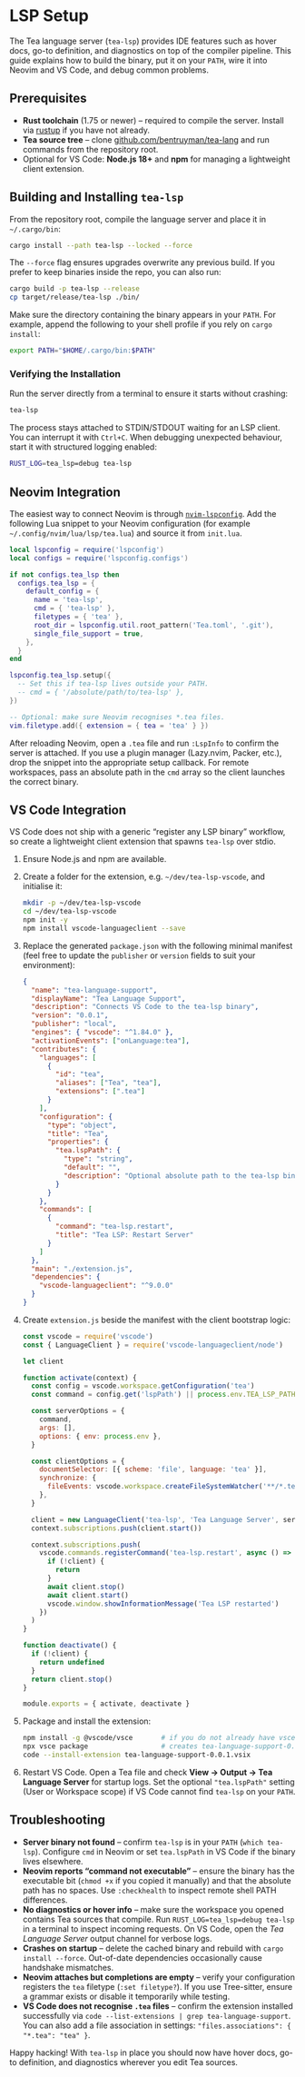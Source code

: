 # LSP Setup

The Tea language server (`tea-lsp`) provides IDE features such as hover docs, go-to definition, and diagnostics on top of the compiler pipeline. This guide explains how to build the binary, put it on your `PATH`, wire it into Neovim and VS Code, and debug common problems.

## Prerequisites

- **Rust toolchain** (1.75 or newer) – required to compile the server. Install via [rustup](https://rustup.rs/) if you have not already.
- **Tea source tree** – clone [github.com/bentruyman/tea-lang](https://github.com/bentruyman/tea-lang) and run commands from the repository root.
- Optional for VS Code: **Node.js 18+** and **npm** for managing a lightweight client extension.

## Building and Installing `tea-lsp`

From the repository root, compile the language server and place it in `~/.cargo/bin`:

```bash
cargo install --path tea-lsp --locked --force
```

The `--force` flag ensures upgrades overwrite any previous build. If you prefer to keep binaries inside the repo, you can also run:

```bash
cargo build -p tea-lsp --release
cp target/release/tea-lsp ./bin/
```

Make sure the directory containing the binary appears in your `PATH`. For example, append the following to your shell profile if you rely on `cargo install`:

```bash
export PATH="$HOME/.cargo/bin:$PATH"
```

### Verifying the Installation

Run the server directly from a terminal to ensure it starts without crashing:

```bash
tea-lsp
```

The process stays attached to STDIN/STDOUT waiting for an LSP client. You can interrupt it with `Ctrl+C`. When debugging unexpected behaviour, start it with structured logging enabled:

```bash
RUST_LOG=tea_lsp=debug tea-lsp
```

## Neovim Integration

The easiest way to connect Neovim is through [`nvim-lspconfig`](https://github.com/neovim/nvim-lspconfig). Add the following Lua snippet to your Neovim configuration (for example `~/.config/nvim/lua/lsp/tea.lua`) and source it from `init.lua`.

```lua
local lspconfig = require('lspconfig')
local configs = require('lspconfig.configs')

if not configs.tea_lsp then
  configs.tea_lsp = {
    default_config = {
      name = 'tea-lsp',
      cmd = { 'tea-lsp' },
      filetypes = { 'tea' },
      root_dir = lspconfig.util.root_pattern('Tea.toml', '.git'),
      single_file_support = true,
    },
  }
end

lspconfig.tea_lsp.setup({
  -- Set this if tea-lsp lives outside your PATH.
  -- cmd = { '/absolute/path/to/tea-lsp' },
})

-- Optional: make sure Neovim recognises *.tea files.
vim.filetype.add({ extension = { tea = 'tea' } })
```

After reloading Neovim, open a `.tea` file and run `:LspInfo` to confirm the server is attached. If you use a plugin manager (Lazy.nvim, Packer, etc.), drop the snippet into the appropriate setup callback. For remote workspaces, pass an absolute path in the `cmd` array so the client launches the correct binary.

## VS Code Integration

VS Code does not ship with a generic “register any LSP binary” workflow, so create a lightweight client extension that spawns `tea-lsp` over stdio.

1. Ensure Node.js and npm are available.
2. Create a folder for the extension, e.g. `~/dev/tea-lsp-vscode`, and initialise it:

   ```bash
   mkdir -p ~/dev/tea-lsp-vscode
   cd ~/dev/tea-lsp-vscode
   npm init -y
   npm install vscode-languageclient --save
   ```

3. Replace the generated `package.json` with the following minimal manifest (feel free to update the `publisher` or `version` fields to suit your environment):

   ```json
   {
     "name": "tea-language-support",
     "displayName": "Tea Language Support",
     "description": "Connects VS Code to the tea-lsp binary",
     "version": "0.0.1",
     "publisher": "local",
     "engines": { "vscode": "^1.84.0" },
     "activationEvents": ["onLanguage:tea"],
     "contributes": {
       "languages": [
         {
           "id": "tea",
           "aliases": ["Tea", "tea"],
           "extensions": [".tea"]
         }
       ],
       "configuration": {
         "type": "object",
         "title": "Tea",
         "properties": {
           "tea.lspPath": {
             "type": "string",
             "default": "",
             "description": "Optional absolute path to the tea-lsp binary. Leave blank to use PATH."
           }
         }
       },
       "commands": [
         {
           "command": "tea-lsp.restart",
           "title": "Tea LSP: Restart Server"
         }
       ]
     },
     "main": "./extension.js",
     "dependencies": {
       "vscode-languageclient": "^9.0.0"
     }
   }
   ```

4. Create `extension.js` beside the manifest with the client bootstrap logic:

   ```javascript
   const vscode = require('vscode')
   const { LanguageClient } = require('vscode-languageclient/node')

   let client

   function activate(context) {
     const config = vscode.workspace.getConfiguration('tea')
     const command = config.get('lspPath') || process.env.TEA_LSP_PATH || 'tea-lsp'

     const serverOptions = {
       command,
       args: [],
       options: { env: process.env },
     }

     const clientOptions = {
       documentSelector: [{ scheme: 'file', language: 'tea' }],
       synchronize: {
         fileEvents: vscode.workspace.createFileSystemWatcher('**/*.tea'),
       },
     }

     client = new LanguageClient('tea-lsp', 'Tea Language Server', serverOptions, clientOptions)
     context.subscriptions.push(client.start())

     context.subscriptions.push(
       vscode.commands.registerCommand('tea-lsp.restart', async () => {
         if (!client) {
           return
         }
         await client.stop()
         await client.start()
         vscode.window.showInformationMessage('Tea LSP restarted')
       })
     )
   }

   function deactivate() {
     if (!client) {
       return undefined
     }
     return client.stop()
   }

   module.exports = { activate, deactivate }
   ```

5. Package and install the extension:

   ```bash
   npm install -g @vscode/vsce       # if you do not already have vsce
   npx vsce package                  # creates tea-language-support-0.0.1.vsix
   code --install-extension tea-language-support-0.0.1.vsix
   ```

6. Restart VS Code. Open a Tea file and check **View → Output → Tea Language Server** for startup logs. Set the optional `"tea.lspPath"` setting (User or Workspace scope) if VS Code cannot find `tea-lsp` on your `PATH`.

## Troubleshooting

- **Server binary not found** – confirm `tea-lsp` is in your `PATH` (`which tea-lsp`). Configure `cmd` in Neovim or set `tea.lspPath` in VS Code if the binary lives elsewhere.
- **Neovim reports “command not executable”** – ensure the binary has the executable bit (`chmod +x` if you copied it manually) and that the absolute path has no spaces. Use `:checkhealth` to inspect remote shell PATH differences.
- **No diagnostics or hover info** – make sure the workspace you opened contains Tea sources that compile. Run `RUST_LOG=tea_lsp=debug tea-lsp` in a terminal to inspect incoming requests. On VS Code, open the *Tea Language Server* output channel for verbose logs.
- **Crashes on startup** – delete the cached binary and rebuild with `cargo install --force`. Out-of-date dependencies occasionally cause handshake mismatches.
- **Neovim attaches but completions are empty** – verify your configuration registers the `tea` filetype (`:set filetype?`). If you use Tree-sitter, ensure a grammar exists or disable it temporarily while testing.
- **VS Code does not recognise `.tea` files** – confirm the extension installed successfully via `code --list-extensions | grep tea-language-support`. You can also add a file association in settings: `"files.associations": { "*.tea": "tea" }`.

Happy hacking! With `tea-lsp` in place you should now have hover docs, go-to definition, and diagnostics wherever you edit Tea sources.
